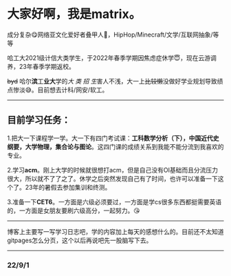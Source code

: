 # 大家好啊，我是matrix。

成分复杂&#x1F60B;网络亚文化爱好者叠甲人&#x1F970;，HipHop/Minecraft/文学/互联网抽象/等等

哈工大2021级计信大类学生，于2022年春季学期因焦虑症休学&#x1F607;，现在云游调养，23年春季学期返校。

~~byd~~ 哈尔**滨**工**业大**学的*大 类 招 生*害人不浅，大一上~~比较懒~~没做好学业规划导致绩点惨淡&#x1F605;。目前想去计科/网安/软工。

***
## 目前学习任务：
1.把大一下课程学一学。大一下有四门考试课：**工科数学分析（下），中国近代史纲要，大学物理，集合论与图论**。这四门课的成绩关系到我能不能分流到我喜欢的专业。

2.学习**acm**。刚上大学的时候就很想打acm，但是自己没有OI基础而且分流压力很大，所以就不了了之了。休学之后突然发现自己有了时间，也许可以准备一下这个了。23年的暑假去参加集训和终测。

3.准备一下**CET6**。一方面是六级必须要过，一方面是学cs很多东西都挺需要英语的，一方面是女朋友要刷六级高分，一起努力。&#x1F618;

***

博客上主要写一写学习日志吧，学的内容加上每天的感想什么的。目前还不太知道gitpages怎么分页，这个以后再说吧先一股脑写下去。

***
### 22/9/1

